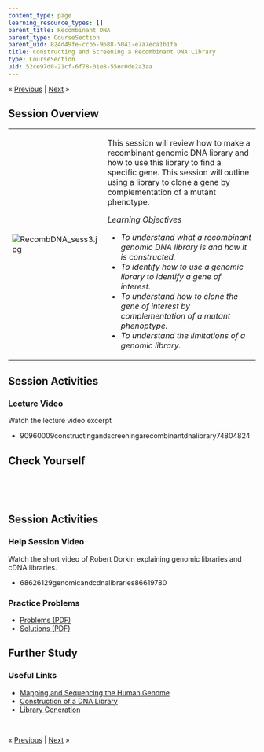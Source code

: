 ```yaml
---
content_type: page
learning_resource_types: []
parent_title: Recombinant DNA
parent_type: CourseSection
parent_uid: 824d49fe-ccb5-9688-5041-e7a7eca1b1fa
title: Constructing and Screening a Recombinant DNA Library
type: CourseSection
uid: 52ce97d0-21cf-6f78-01e8-55ec0de2a3aa
---
```

<p class="sc_nav">&laquo; <a class="sc_prev" href="./resolveuid/48a4a3326cd90d0e1436d2c0b4637e30">Previous</a> | <a class="sc_next" href="./resolveuid/ea56404f54a87d1d4cf21c7a12786b51">Next</a> &raquo;</p> <h2 class="subhead">Session Overview</h2> <table class="sc_overview">     <tbody>         <tr>             <td><img src="./resolveuid/6452a408ad9766fd0f23f512cbfc2e8a" alt="RecombDNA_sess3.jpg" /></td>             <td><p>This session will review how to make a recombinant genomic DNA library and how to use this library to find a specific gene. This session will outline using a library to clone a gene by complementation of a mutant phenotype.</p>             <p><em>Learning Objectives</em></p>             <ul class="arrow">                 <li><em>To understand what a recombinant genomic DNA library is and how it is constructed.</em></li>                 <li><em>To identify how to use a genomic library to identify a gene of interest.</em></li>                 <li><em>To understand how to clone the gene of interest by complementation of a mutant phenoptype.</em></li>                 <li><em>To understand the limitations of a genomic library. </em></li>             </ul></td>         </tr>     </tbody> </table> <h2 class="subhead">Session Activities</h2> <h3 class="subsubhead">Lecture Video</h3> <p>Watch the lecture video excerpt</p> <ul class="arrow">     <li>90960009constructingandscreeningarecombinantdnalibrary74804824</li> </ul> <h2 class="subhead">Check Yourself</h2> <div id="quizArea">&nbsp;</div> <script type="text/javascript" src="/scripts/jquery-1.3.2.min.js"></script> <script type="text/javascript" src="/scripts/jQuizMe-uncompressed.js"></script> <script type="text/javascript">
// There was an extra comma at the end of multiList array.
$( function($){
	var quizMulti = {
    multiList: [
	{
        ques: 'Put the following steps in the appropriate order for constructing a genomic library:<ol type="a"><li>Ligate the vector and insert DNA together using DNA ligase.</li><li>Isolate genomic DNA from organism.</li><li>Transform a population of host cells (E. coli).</li><li>Cut both the genomic DNA and the chosen vector with the same restriction enzyme(s).</li><li>Plate the transformed cells onto selective media.</li></ol>',
        ans: "b-d-a-c-e",
        ansSel: ["a-b-c-d-e", "b-a-d-c-e", "c-e-a-b-d", "d-a-c-b-e"],
        ansInfo: ""
    },
	{
        ques: 'You plan to create an E. Coli genomic DNA library and clone a gene for arginine synthesis (the ARG1 gene) by complementation of a mutant phenotype. Which of the following statements is true?<ol type="a"><li>You would isolate genomic DNA from a wild type cell.</li><li>You would isolate genomic DNA from an ARG1- mutant cell.</li><li>You would transform a population of wild type host cells.</li><li>You would transform a population of ARG1- mutant cells.</li><li>You would plate the transformed cells onto media with ampicillin.</li><li>You would plate the transformed cells onto media without arginine.</li></ol>',
        ans: "a, d, f",
        ansSel: ["All of these statements are true", "b, c, f", "b, c, e", "a, d, e"],
        ansInfo: ""
    }]
	};
	var options = {
		allRandom: false,
		Random: false,
		help: "",
		showHTML: false,
		animationType: 0,
		showWrongAns: true,
		title: "Concept test 1",	 
};
$("#quizArea").jQuizMe(quizMulti, options);
});
</script> <p>&nbsp;</p> <h2 class="subhead">Session Activities</h2> <h3 class="subsubhead">Help Session Video</h3> <p>Watch the short video of Robert Dorkin explaining genomic libraries and cDNA libraries.</p> <ul class="arrow">     <li>68626129genomicandcdnalibraries86619780</li> </ul> <h3 class="subsubhead">Practice Problems</h3> <ul class="arrow">     <li><a href="./resolveuid/2fc4084167849d6d0ffb11312ffdb5c5">Problems (PDF)</a></li>     <li><a href="./resolveuid/496c855e659300c14db8e842939ca55d">Solutions (PDF)</a></li> </ul> <h2 class="subhead">Further Study</h2> <h3 class="subsubhead">Useful Links</h3> <ul class="arrow">     <li><a href="http://www.ornl.gov/sci/techresources/Human_Genome/publicat/primer/prim2.html">Mapping and Sequencing the Human Genome</a></li>     <li><a href="http://www.sumanasinc.com/webcontent/animations/content/dnalibrary.html">Construction of a DNA Library</a></li>     <li><a href="http://openwetware.org/wiki/Library_Generation">Library Generation</a></li> </ul> <p>&nbsp;</p> <p class="sc_nav_bottom">&laquo; <a class="sc_prev" href="./resolveuid/48a4a3326cd90d0e1436d2c0b4637e30">Previous</a> | <a class="sc_next" href="./resolveuid/ea56404f54a87d1d4cf21c7a12786b51">Next</a> &raquo;</p>